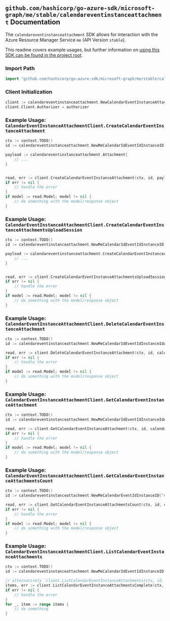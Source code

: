 
## `github.com/hashicorp/go-azure-sdk/microsoft-graph/me/stable/calendareventinstanceattachment` Documentation

The `calendareventinstanceattachment` SDK allows for interaction with the Azure Resource Manager Service `me` (API Version `stable`).

This readme covers example usages, but further information on [using this SDK can be found in the project root](https://github.com/hashicorp/go-azure-sdk/tree/main/docs).

### Import Path

```go
import "github.com/hashicorp/go-azure-sdk/microsoft-graph/me/stable/calendareventinstanceattachment"
```


### Client Initialization

```go
client := calendareventinstanceattachment.NewCalendarEventInstanceAttachmentClientWithBaseURI("https://management.azure.com")
client.Client.Authorizer = authorizer
```


### Example Usage: `CalendarEventInstanceAttachmentClient.CreateCalendarEventInstanceAttachment`

```go
ctx := context.TODO()
id := calendareventinstanceattachment.NewMeCalendarIdEventIdInstanceID("calendarIdValue", "eventIdValue", "eventId1Value")

payload := calendareventinstanceattachment.Attachment{
	// ...
}


read, err := client.CreateCalendarEventInstanceAttachment(ctx, id, payload)
if err != nil {
	// handle the error
}
if model := read.Model; model != nil {
	// do something with the model/response object
}
```


### Example Usage: `CalendarEventInstanceAttachmentClient.CreateCalendarEventInstanceAttachmentsUploadSession`

```go
ctx := context.TODO()
id := calendareventinstanceattachment.NewMeCalendarIdEventIdInstanceID("calendarIdValue", "eventIdValue", "eventId1Value")

payload := calendareventinstanceattachment.CreateCalendarEventInstanceAttachmentsUploadSessionRequest{
	// ...
}


read, err := client.CreateCalendarEventInstanceAttachmentsUploadSession(ctx, id, payload)
if err != nil {
	// handle the error
}
if model := read.Model; model != nil {
	// do something with the model/response object
}
```


### Example Usage: `CalendarEventInstanceAttachmentClient.DeleteCalendarEventInstanceAttachment`

```go
ctx := context.TODO()
id := calendareventinstanceattachment.NewMeCalendarIdEventIdInstanceIdAttachmentID("calendarIdValue", "eventIdValue", "eventId1Value", "attachmentIdValue")

read, err := client.DeleteCalendarEventInstanceAttachment(ctx, id, calendareventinstanceattachment.DefaultDeleteCalendarEventInstanceAttachmentOperationOptions())
if err != nil {
	// handle the error
}
if model := read.Model; model != nil {
	// do something with the model/response object
}
```


### Example Usage: `CalendarEventInstanceAttachmentClient.GetCalendarEventInstanceAttachment`

```go
ctx := context.TODO()
id := calendareventinstanceattachment.NewMeCalendarIdEventIdInstanceIdAttachmentID("calendarIdValue", "eventIdValue", "eventId1Value", "attachmentIdValue")

read, err := client.GetCalendarEventInstanceAttachment(ctx, id, calendareventinstanceattachment.DefaultGetCalendarEventInstanceAttachmentOperationOptions())
if err != nil {
	// handle the error
}
if model := read.Model; model != nil {
	// do something with the model/response object
}
```


### Example Usage: `CalendarEventInstanceAttachmentClient.GetCalendarEventInstanceAttachmentsCount`

```go
ctx := context.TODO()
id := calendareventinstanceattachment.NewMeCalendarEventIdInstanceID("eventIdValue", "eventId1Value")

read, err := client.GetCalendarEventInstanceAttachmentsCount(ctx, id, calendareventinstanceattachment.DefaultGetCalendarEventInstanceAttachmentsCountOperationOptions())
if err != nil {
	// handle the error
}
if model := read.Model; model != nil {
	// do something with the model/response object
}
```


### Example Usage: `CalendarEventInstanceAttachmentClient.ListCalendarEventInstanceAttachments`

```go
ctx := context.TODO()
id := calendareventinstanceattachment.NewMeCalendarIdEventIdInstanceID("calendarIdValue", "eventIdValue", "eventId1Value")

// alternatively `client.ListCalendarEventInstanceAttachments(ctx, id, calendareventinstanceattachment.DefaultListCalendarEventInstanceAttachmentsOperationOptions())` can be used to do batched pagination
items, err := client.ListCalendarEventInstanceAttachmentsComplete(ctx, id, calendareventinstanceattachment.DefaultListCalendarEventInstanceAttachmentsOperationOptions())
if err != nil {
	// handle the error
}
for _, item := range items {
	// do something
}
```
